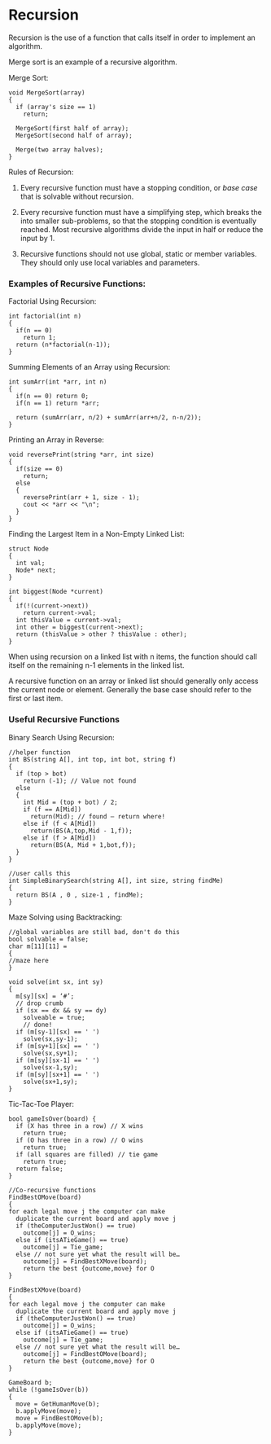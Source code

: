 # Recursion

Recursion is the use of a function that calls itself in order to implement an
algorithm.

Merge sort is an example of a recursive algorithm.

Merge Sort:
```
void MergeSort(array)
{
  if (array's size == 1)
    return;

  MergeSort(first half of array);
  MergeSort(second half of array);

  Merge(two array halves);
}
```

Rules of Recursion:

1. Every recursive function must have a stopping condition, or _base case_ that
   is solvable without recursion.

2. Every recursive function must have a simplifying step, which breaks the
   into smaller sub-problems, so that the stopping condition is eventually reached.
   Most recursive algorithms divide the input in half or reduce the input by 1.

3. Recursive functions should not use global, static or member variables. They should
   only use local variables and parameters.

### Examples of Recursive Functions:

Factorial Using Recursion:
```
int factorial(int n)
{
  if(n == 0)
    return 1;
  return (n*factorial(n-1));
}
```

Summing Elements of an Array using Recursion:
```
int sumArr(int *arr, int n)
{
  if(n == 0) return 0;
  if(n == 1) return *arr;

  return (sumArr(arr, n/2) + sumArr(arr+n/2, n-n/2));
}
```

Printing an Array in Reverse:
```
void reversePrint(string *arr, int size)
{
  if(size == 0)
    return;
  else
  {
    reversePrint(arr + 1, size - 1);
    cout << *arr << "\n";
  }
}
```

Finding the Largest Item in a Non-Empty Linked List:
```
struct Node
{
  int val;
  Node* next;
}

int biggest(Node *current)
{
  if(!(current->next))
    return current->val;
  int thisValue = current->val;
  int other = biggest(current->next);
  return (thisValue > other ? thisValue : other);
}
```
When using recursion on a linked list with n items, the function should call
itself on the remaining n-1 elements in the linked list.

A recursive function on an array or linked list should generally only access
the current node or element. Generally the base case should refer to the first
or last item.

### Useful Recursive Functions

Binary Search Using Recursion:
```
//helper function
int BS(string A[], int top, int bot, string f)
{
  if (top > bot)
    return (-1); // Value not found
  else
  {
    int Mid = (top + bot) / 2;
    if (f == A[Mid])
      return(Mid); // found – return where!
    else if (f < A[Mid])
      return(BS(A,top,Mid - 1,f));
    else if (f > A[Mid])
      return(BS(A, Mid + 1,bot,f));
  }
}

//user calls this
int SimpleBinarySearch(string A[], int size, string findMe)
{
  return BS(A , 0 , size-1 , findMe);
}
```

Maze Solving using Backtracking:
```
//global variables are still bad, don't do this
bool solvable = false;
char m[11][11] =
{
//maze here  
}

void solve(int sx, int sy)
{
  m[sy][sx] = ‘#’;
  // drop crumb
  if (sx == dx && sy == dy)
    solveable = true;
    // done!
  if (m[sy-1][sx] == ' ')
    solve(sx,sy-1);
  if (m[sy+1][sx] == ' ')
    solve(sx,sy+1);
  if (m[sy][sx-1] == ' ')
    solve(sx-1,sy);
  if (m[sy][sx+1] == ' ')
    solve(sx+1,sy);
}
```

Tic-Tac-Toe Player:
```
bool gameIsOver(board) {
  if (X has three in a row) // X wins
    return true;
  if (O has three in a row) // O wins
    return true;
  if (all squares are filled) // tie game
    return true;
  return false;
}

//Co-recursive functions
FindBestOMove(board)
{
for each legal move j the computer can make
  duplicate the current board and apply move j
  if (theComputerJustWon() == true)
    outcome[j] = O_wins;
  else if (itsATieGame() == true)
    outcome[j] = Tie_game;
  else // not sure yet what the result will be…
    outcome[j] = FindBestXMove(board);
    return the best {outcome,move} for O
}

FindBestXMove(board)
{
for each legal move j the computer can make
  duplicate the current board and apply move j
  if (theComputerJustWon() == true)
    outcome[j] = O_wins;
  else if (itsATieGame() == true)
    outcome[j] = Tie_game;
  else // not sure yet what the result will be…
    outcome[j] = FindBestOMove(board);
    return the best {outcome,move} for O
}

GameBoard b;
while (!gameIsOver(b))
{
  move = GetHumanMove(b);
  b.applyMove(move);
  move = FindBestOMove(b);
  b.applyMove(move);
}
```
